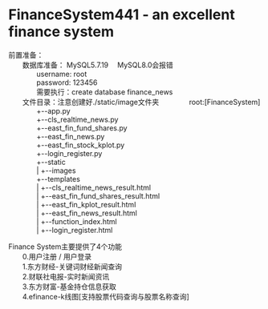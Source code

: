 # FinanceSystem441 - an excellent finance system
前置准备：  
  &emsp;&emsp;数据库准备： MySQL5.7.19   &emsp;MySQL8.0会报错  
      &emsp;&emsp;&emsp;&emsp;username: root  
      &emsp;&emsp;&emsp;&emsp;password: 123456  
      &emsp;&emsp;&emsp;&emsp;需要执行：create database finance_news  
  &emsp;&emsp;文件目录：注意创建好./static/image文件夹
&emsp;&emsp;&emsp;&emsp;root:[FinanceSystem]  
&emsp;&emsp;&emsp;&emsp;+--app.py  
&emsp;&emsp;&emsp;&emsp;+--cls_realtime_news.py  
&emsp;&emsp;&emsp;&emsp;+--east_fin_fund_shares.py  
&emsp;&emsp;&emsp;&emsp;+--east_fin_news.py  
&emsp;&emsp;&emsp;&emsp;+--east_fin_stock_kplot.py  
&emsp;&emsp;&emsp;&emsp;+--login_register.py  
&emsp;&emsp;&emsp;&emsp;+--static  
&emsp;&emsp;&emsp;&emsp;| +--images  
&emsp;&emsp;&emsp;&emsp;+--templates  
&emsp;&emsp;&emsp;&emsp;| +--cls_realtime_news_result.html  
&emsp;&emsp;&emsp;&emsp;| +--east_fin_fund_shares_result.html  
&emsp;&emsp;&emsp;&emsp;| +--east_fin_kplot_result.html  
&emsp;&emsp;&emsp;&emsp;| +--east_fin_news_result.html  
&emsp;&emsp;&emsp;&emsp;| +--function_index.html  
&emsp;&emsp;&emsp;&emsp;| +--login_register.html  

  
         
Finance System主要提供了4个功能  
      &emsp;&emsp;0.用户注册 / 用户登录  
      &emsp;&emsp;1.东方财经-关键词财经新闻查询  
      &emsp;&emsp;2.财联社电报-实时新闻资讯  
      &emsp;&emsp;3.东方财富-基金持仓信息获取  
      &emsp;&emsp;4.efinance-k线图\[支持股票代码查询与股票名称查询]  
